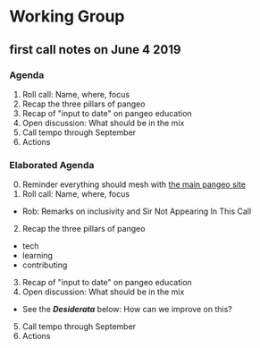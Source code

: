 # Working Group 

## first call notes on June 4 2019

### Agenda

1. Roll call: Name, where, focus
2. Recap the three pillars of pangeo
3. Recap of "input to date" on pangeo education
4. Open discussion: What should be in the mix
5. Call tempo through September
6. Actions

### Elaborated Agenda

0. Reminder everything should mesh with [the main pangeo site](http://pangeo.io/)
1. Roll call: Name, where, focus
  - Rob: Remarks on inclusivity and Sir Not Appearing In This Call
2. Recap the three pillars of pangeo
  - tech
  - learning
  - contributing
3. Recap of "input to date" on pangeo education
4. Open discussion: What should be in the mix
  - See the ***Desiderata*** below: How can we improve on this?
5. Call tempo through September
6. Actions

